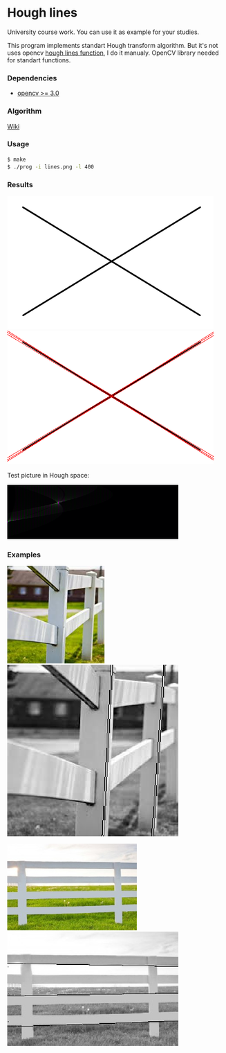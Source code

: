 Hough lines
=====

University course work. You can use it as example for your studies.

This program implements standart Hough transform algorithm. But it's not uses opencv [hough lines function](http://docs.opencv.org/3.0-beta/doc/py_tutorials/py_imgproc/py_houghlines/py_houghlines.html), I do it manualy. OpenCV library needed for standart functions.

### Dependencies

* [opencv >= 3.0](https://github.com/Itseez/opencv)


### Algorithm

[Wiki](https://en.wikipedia.org/wiki/Hough_transform)


### Usage

```bash
$ make
$ ./prog -i lines.png -l 400 
```

### Results

![result](/pics/lines.png)
![result](/pics/res.png)

Test picture in Hough space:

![result](/pics/phase.png)


### Examples

![photo1](/pics/1.jpeg)
![result1](/pics/1f.png)

![photo1](/pics/2.jpg)
![result1](/pics/2f.png)
